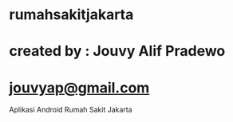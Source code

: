 # rumahsakitjakarta
# created by : Jouvy Alif Pradewo
# jouvyap@gmail.com
Aplikasi Android Rumah Sakit Jakarta
